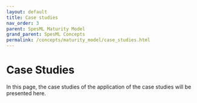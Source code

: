 ```yaml
---
layout: default
title: Case studies
nav_order: 3
parent: SpesML Maturity Model
grand_parent: SpesML Concepts
permalink: /concepts/maturity_model/case_studies.html
---
```

# Case Studies
In this page, the case studies of the application of the case studies will be presented here.
